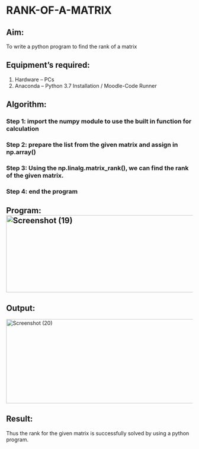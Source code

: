 # RANK-OF-A-MATRIX
## Aim:
To write a python program to find the rank of a matrix
## Equipment’s required:
1. 	Hardware – PCs
2. 	Anaconda – Python 3.7 Installation / Moodle-Code Runner
## Algorithm:
### Step 1: import the numpy module to use the built in function for calculation
### Step 2: prepare the list from the given matrix and assign in np.array()
### Step 3: Using the np.linalg.matrix_rank(), we can find the rank of the given matrix.
### Step 4: end the program
## Program:<img width="912" height="208" alt="Screenshot (19)" src="https://github.com/user-attachments/assets/22906cda-9d01-46de-b86d-9c043cdc6c1a" />

## Output:
<img width="1244" height="227" alt="Screenshot (20)" src="https://github.com/user-attachments/assets/1e74cdbc-0682-4f60-a4b1-5b179641659d" />

## Result:
Thus the rank for the given matrix is successfully solved by  using a python program.

